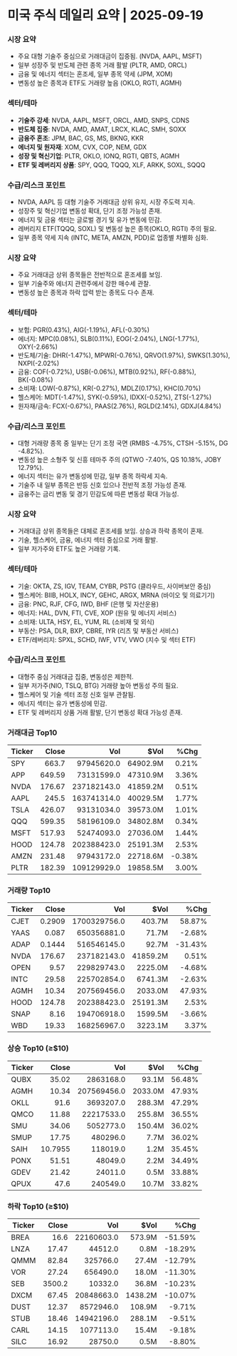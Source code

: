 # 미국 주식 데일리 요약 | 2025-09-19

### 시장 요약
- 주요 대형 기술주 중심으로 거래대금이 집중됨. (NVDA, AAPL, MSFT)
- 일부 성장주 및 반도체 관련 종목 거래 활발 (PLTR, AMD, ORCL)
- 금융 및 에너지 섹터는 혼조세, 일부 종목 약세 (JPM, XOM)
- 변동성 높은 종목과 ETF도 거래량 높음 (OKLO, RGTI, AGMH)

### 섹터/테마
- **기술주 강세**: NVDA, AAPL, MSFT, ORCL, AMD, SNPS, CDNS
- **반도체 집중**: NVDA, AMD, AMAT, LRCX, KLAC, SMH, SOXX
- **금융주 혼조**: JPM, BAC, GS, MS, BKNG, KKR
- **에너지 및 원자재**: XOM, CVX, COP, NEM, GDX
- **성장 및 혁신기업**: PLTR, OKLO, IONQ, RGTI, QBTS, AGMH
- **ETF 및 레버리지 상품**: SPY, QQQ, TQQQ, XLF, ARKK, SOXL, SQQQ

### 수급/리스크 포인트
- NVDA, AAPL 등 대형 기술주 거래대금 상위 유지, 시장 주도력 지속.
- 성장주 및 혁신기업 변동성 확대, 단기 조정 가능성 존재.
- 에너지 및 금융 섹터는 글로벌 경기 및 유가 변동에 민감.
- 레버리지 ETF(TQQQ, SOXL) 및 변동성 높은 종목(OKLO, RGTI) 주의 필요.
- 일부 종목 약세 지속 (INTC, META, AMZN, PDD)로 업종별 차별화 심화.

### 시장 요약
- 주요 거래대금 상위 종목들은 전반적으로 혼조세를 보임.  
- 일부 기술주와 에너지 관련주에서 강한 매수세 관찰.  
- 변동성 높은 종목과 하락 압력 받는 종목도 다수 존재.  

### 섹터/테마  
- 보험: PGR(0.43%), AIG(-1.19%), AFL(-0.30%)  
- 에너지: MPC(0.08%), SLB(0.11%), EOG(-2.04%), LNG(-1.77%), OXY(-2.66%)  
- 반도체/기술: DHR(-1.47%), MPWR(-0.76%), QRVO(1.97%), SWKS(1.30%), NXPI(-2.02%)  
- 금융: COF(-0.72%), USB(-0.06%), MTB(0.92%), RF(-0.88%), BK(-0.08%)  
- 소비재: LOW(-0.87%), KR(-0.27%), MDLZ(0.17%), KHC(0.70%)  
- 헬스케어: MDT(-1.47%), SYK(-0.59%), IDXX(-0.52%), ZTS(-1.27%)  
- 원자재/금속: FCX(-0.67%), PAAS(2.76%), RGLD(2.14%), GDXJ(4.84%)  

### 수급/리스크 포인트  
- 대형 거래량 종목 중 일부는 단기 조정 국면 (RMBS -4.75%, CTSH -5.15%, DG -4.82%).  
- 변동성 높은 소형주 및 신흥 테마주 주의 (QTWO -7.40%, QS 10.18%, JOBY 12.79%).  
- 에너지 섹터는 유가 변동성에 민감, 일부 종목 하락세 지속.  
- 기술주 내 일부 종목은 반등 신호 있으나 전반적 조정 가능성 존재.  
- 금융주는 금리 변동 및 경기 민감도에 따른 변동성 확대 가능성.

### 시장 요약
- 거래대금 상위 종목들은 대체로 혼조세를 보임. 상승과 하락 종목이 혼재.
- 기술, 헬스케어, 금융, 에너지 섹터 중심으로 거래 활발.
- 일부 저가주와 ETF도 높은 거래량 기록.

### 섹터/테마
- 기술: OKTA, ZS, IGV, TEAM, CYBR, PSTG (클라우드, 사이버보안 중심)
- 헬스케어: BIIB, HOLX, INCY, GEHC, ARGX, MRNA (바이오 및 의료기기)
- 금융: PNC, RJF, CFG, IWD, BHF (은행 및 자산운용)
- 에너지: HAL, DVN, FTI, CVE, XOP (원유 및 에너지 서비스)
- 소비재: ULTA, HSY, EL, YUM, RL (소비재 및 외식)
- 부동산: PSA, DLR, BXP, CBRE, IYR (리츠 및 부동산 서비스)
- ETF/레버리지: SPXL, SCHD, IWF, VTV, VWO (지수 및 섹터 ETF)

### 수급/리스크 포인트
- 대형주 중심 거래대금 집중, 변동성은 제한적.
- 일부 저가주(NIO, TSLQ, BTG) 거래량 높아 변동성 주의 필요.
- 헬스케어 및 기술 섹터 조정 신호 일부 관찰됨.
- 에너지 섹터는 유가 변동성에 민감.
- ETF 및 레버리지 상품 거래 활발, 단기 변동성 확대 가능성 존재.

### 거래대금 Top10
| Ticker | Close | Vol | $Vol | %Chg |
|---|---:|---:|---:|---:|
| SPY | 663.7 | 97945620.0 | 64902.9M | 0.21% |
| APP | 649.59 | 73131599.0 | 47310.9M | 3.36% |
| NVDA | 176.67 | 237182143.0 | 41859.2M | 0.51% |
| AAPL | 245.5 | 163741314.0 | 40029.5M | 1.77% |
| TSLA | 426.07 | 93131034.0 | 39573.0M | 1.01% |
| QQQ | 599.35 | 58196109.0 | 34802.8M | 0.34% |
| MSFT | 517.93 | 52474093.0 | 27036.0M | 1.44% |
| HOOD | 124.78 | 202388423.0 | 25191.3M | 2.53% |
| AMZN | 231.48 | 97943172.0 | 22718.6M | -0.38% |
| PLTR | 182.39 | 109129929.0 | 19858.5M | 3.00% |

### 거래량 Top10
| Ticker | Close | Vol | $Vol | %Chg |
|---|---:|---:|---:|---:|
| CJET | 0.2909 | 1700329756.0 | 403.7M | 58.87% |
| YAAS | 0.087 | 650356881.0 | 71.7M | -2.68% |
| ADAP | 0.1444 | 516546145.0 | 92.7M | -31.43% |
| NVDA | 176.67 | 237182143.0 | 41859.2M | 0.51% |
| OPEN | 9.57 | 229829743.0 | 2225.0M | -4.68% |
| INTC | 29.58 | 225702854.0 | 6741.3M | -2.63% |
| AGMH | 10.34 | 207569456.0 | 2033.0M | 47.93% |
| HOOD | 124.78 | 202388423.0 | 25191.3M | 2.53% |
| SNAP | 8.16 | 194706918.0 | 1599.5M | -3.66% |
| WBD | 19.33 | 168256967.0 | 3223.1M | 3.37% |

### 상승 Top10 (≥$10)
| Ticker | Close | Vol | $Vol | %Chg |
|---|---:|---:|---:|---:|
| QUBX | 35.02 | 2863168.0 | 93.1M | 56.48% |
| AGMH | 10.34 | 207569456.0 | 2033.0M | 47.93% |
| OKLL | 91.6 | 3693207.0 | 288.3M | 47.29% |
| QMCO | 11.88 | 22217533.0 | 255.8M | 36.55% |
| SMU | 34.06 | 5052773.0 | 150.4M | 36.02% |
| SMUP | 17.75 | 480296.0 | 7.7M | 36.02% |
| SAIH | 10.7955 | 118019.0 | 1.2M | 35.45% |
| PONX | 51.51 | 48049.0 | 2.2M | 34.49% |
| GDEV | 21.42 | 24011.0 | 0.5M | 33.88% |
| QPUX | 47.6 | 240549.0 | 10.7M | 33.82% |

### 하락 Top10 (≥$10)
| Ticker | Close | Vol | $Vol | %Chg |
|---|---:|---:|---:|---:|
| BREA | 16.6 | 22160603.0 | 573.9M | -51.59% |
| LNZA | 17.47 | 44512.0 | 0.8M | -18.29% |
| QMMM | 82.84 | 325766.0 | 27.4M | -12.79% |
| VOR | 27.24 | 656490.0 | 18.0M | -11.30% |
| SEB | 3500.2 | 10332.0 | 36.8M | -10.23% |
| DXCM | 67.45 | 20848663.0 | 1438.2M | -10.07% |
| DUST | 12.37 | 8572946.0 | 108.9M | -9.71% |
| STUB | 18.46 | 14942196.0 | 288.1M | -9.51% |
| CARL | 14.15 | 1077113.0 | 15.4M | -9.18% |
| SILC | 16.92 | 28750.0 | 0.5M | -8.80% |

